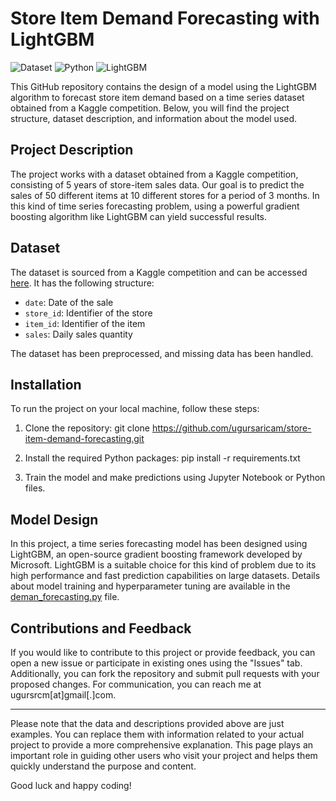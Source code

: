 # Store Item Demand Forecasting with LightGBM

![Dataset](https://img.shields.io/badge/dataset-Kaggle-blue.svg) ![Python](https://img.shields.io/badge/python-3.9%2B-blue.svg) ![LightGBM](https://img.shields.io/badge/LightGBM-3.3.5-blue.svg)

This GitHub repository contains the design of a model using the LightGBM algorithm to forecast store item demand based on a time series dataset obtained from a Kaggle competition. Below, you will find the project structure, dataset description, and information about the model used.

## Project Description

The project works with a dataset obtained from a Kaggle competition, consisting of 5 years of store-item sales data. Our goal is to predict the sales of 50 different items at 10 different stores for a period of 3 months. In this kind of time series forecasting problem, using a powerful gradient boosting algorithm like LightGBM can yield successful results.

## Dataset

The dataset is sourced from a Kaggle competition and can be accessed [here](https://www.kaggle.com/something/store-item-sales-time-series-forecasting). It has the following structure:

- `date`: Date of the sale
- `store_id`: Identifier of the store
- `item_id`: Identifier of the item
- `sales`: Daily sales quantity

The dataset has been preprocessed, and missing data has been handled.

## Installation

To run the project on your local machine, follow these steps:

1. Clone the repository:
git clone https://github.com/ugursaricam/store-item-demand-forecasting.git

2. Install the required Python packages:
pip install -r requirements.txt

3. Train the model and make predictions using Jupyter Notebook or Python files.

## Model Design

In this project, a time series forecasting model has been designed using LightGBM, an open-source gradient boosting framework developed by Microsoft. LightGBM is a suitable choice for this kind of problem due to its high performance and fast prediction capabilities on large datasets. Details about model training and hyperparameter tuning are available in the [deman_forecasting.py](./deman_forecasting.py) file.

## Contributions and Feedback

If you would like to contribute to this project or provide feedback, you can open a new issue or participate in existing ones using the "Issues" tab. Additionally, you can fork the repository and submit pull requests with your proposed changes. For communication, you can reach me at ugursrcm[at]gmail[.]com.

---
Please note that the data and descriptions provided above are just examples. You can replace them with information related to your actual project to provide a more comprehensive explanation. This page plays an important role in guiding other users who visit your project and helps them quickly understand the purpose and content. 

Good luck and happy coding!


